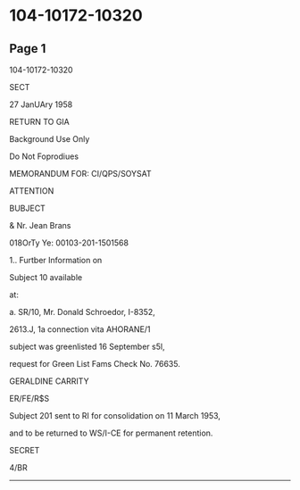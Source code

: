 # 104-10172-10320

## Page 1

104-10172-10320

SECT

27 JanUAry 1958

RETURN TO GIA

Background Use Only

Do Not Foprodiues

MEMORANDUM FOR: CI/QPS/SOYSAT

ATTENTION

BUBJECT

& Nr. Jean Brans

018OrTy Ye: 00103-201-1501568

1.. Furtber Information on

Subject 10 available

at:

a. SR/10, Mr. Donald Schroedor, I-8352,

2613.J, 1a connection vita AHORANE/1

subject was greenlisted 16 September s5l,

request for Green List Fams Check No. 76635.

GERALDINE CARRITY

ER/FE/R$S

Subject 201 sent to RI for consolidation on 11 March 1953,

and to be returned to WS/I-CE for permanent retention.

SECRET

4/BR

---

